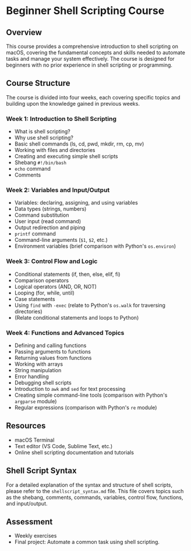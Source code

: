 # Beginner Shell Scripting Course

## Overview

This course provides a comprehensive introduction to shell scripting on macOS, covering the fundamental concepts and skills needed to automate tasks and manage your system effectively. The course is designed for beginners with no prior experience in shell scripting or programming.

## Course Structure

The course is divided into four weeks, each covering specific topics and building upon the knowledge gained in previous weeks.

### Week 1: Introduction to Shell Scripting

*   What is shell scripting?
*   Why use shell scripting?
*   Basic shell commands (ls, cd, pwd, mkdir, rm, cp, mv)
*   Working with files and directories
*   Creating and executing simple shell scripts
*   Shebang `#!/bin/bash`
*   `echo` command
*   Comments

### Week 2: Variables and Input/Output

*   Variables: declaring, assigning, and using variables
*   Data types (strings, numbers)
*   Command substitution
*   User input (read command)
*   Output redirection and piping
*   `printf` command
*   Command-line arguments (`$1`, `$2`, etc.)
*   Environment variables (brief comparison with Python's `os.environ`)

### Week 3: Control Flow and Logic

*   Conditional statements (if, then, else, elif, fi)
*   Comparison operators
*   Logical operators (AND, OR, NOT)
*   Looping (for, while, until)
*   Case statements
*   Using `find` with `-exec` (relate to Python's `os.walk` for traversing directories)
*   (Relate conditional statements and loops to Python)

### Week 4: Functions and Advanced Topics

*   Defining and calling functions
*   Passing arguments to functions
*   Returning values from functions
*   Working with arrays
*   String manipulation
*   Error handling
*   Debugging shell scripts
*   Introduction to `awk` and `sed` for text processing
*   Creating simple command-line tools (comparison with Python's `argparse` module)
*   Regular expressions (comparison with Python's `re` module)

## Resources

*   macOS Terminal
*   Text editor (VS Code, Sublime Text, etc.)
*   Online shell scripting documentation and tutorials

## Shell Script Syntax

For a detailed explanation of the syntax and structure of shell scripts, please refer to the `shellscript_syntax.md` file. This file covers topics such as the shebang, comments, commands, variables, control flow, functions, and input/output.

## Assessment

*   Weekly exercises
*   Final project: Automate a common task using shell scripting.